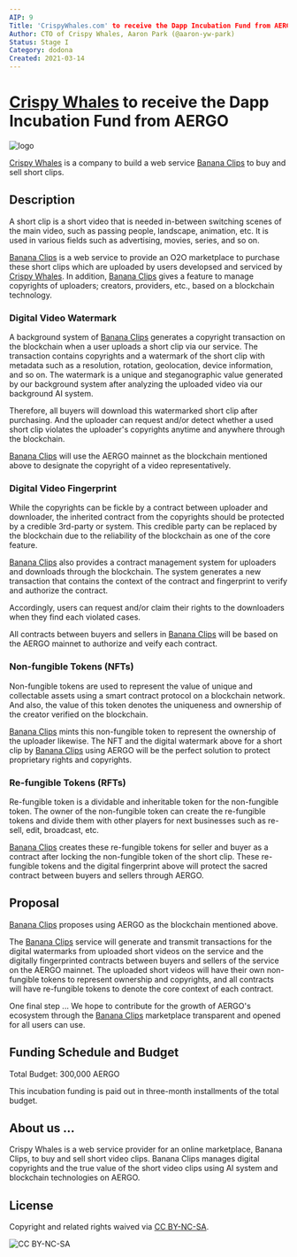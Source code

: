 ```yaml
---
AIP: 9
Title: 'CrispyWhales.com' to receive the Dapp Incubation Fund from AERGO
Author: CTO of Crispy Whales, Aaron Park (@aaron-yw-park)
Status: Stage I
Category: dodona
Created: 2021-03-14
---
```


# [Crispy Whales](https://crispywhales.com) to receive the Dapp Incubation Fund from AERGO
![logo](https://irp-cdn.multiscreensite.com/cd1f739b/dms3rep/multi/white_logo_color_background.jpg)

[Crispy Whales](https://crispywhales.com) is a company to build a web service [Banana Clips](https://bananaclips.net) to buy and sell short clips.

## Description
A short clip is a short video that is needed in-between switching scenes of the main video, such as passing people, landscape, animation, etc. It is used in various fields such as advertising, movies, series, and so on.

[Banana Clips](https://bananaclips.net) is a web service to provide an O2O marketplace to purchase these short clips which are uploaded by users developsed and serviced by [Crispy Whales](https://crispywhales.com). In addition, [Banana Clips](https://bananaclips.net) gives a feature to manage copyrights of uploaders; creators, providers, etc., based on a blockchain technology.

### Digital Video Watermark
A background system of [Banana Clips](https://bananaclips.net) generates a copyright transaction on the blockchain when a user uploads a short clip via our service. The transaction contains copyrights and a watermark of the short clip with metadata such as a resolution, rotation, geolocation, device information, and so on. The watermark is a unique and steganographic value generated by our background system after analyzing the uploaded video via our background AI system.

Therefore, all buyers will download this watermarked short clip after purchasing. And the uploader can request and/or detect whether a used short clip violates the uploader's copyrights anytime and anywhere through the blockchain.

[Banana Clips](https://bananaclips.net) will use the AERGO mainnet as the blockchain mentioned above to designate the copyright of a video representatively.

### Digital Video Fingerprint
While the copyrights can be fickle by a contract between uploader and downloader, the inherited contract from the copyrights should be protected by a credible 3rd-party or system. This credible party can be replaced by the blockchain due to the reliability of the blockchain as one of the core feature.

[Banana Clips](https://bananaclips.net) also provides a contract management system for uploaders and downloads through the blockchain. The system generates a new transaction that contains the context of the contract and fingerprint to verify and authorize the contract.

Accordingly, users can request and/or claim their rights to the downloaders when they find each violated cases.

All contracts between buyers and sellers in [Banana Clips](https://bananaclips.net) will be based on the AERGO mainnet to authorize and veify each contract.

### Non-fungible Tokens (NFTs)
Non-fungible tokens are used to represent the value of unique and collectable assets using a smart contract protocol on a blockchain network. And also, the value of this token denotes the uniqueness and ownership of the creator verified on the blockchain.

[Banana Clips](https://bananaclips.net) mints this non-fungible token to represent the ownership of the uploader likewise. The NFT and the digital watermark above for a short clip by [Banana Clips](https://bananaclips.net) using AERGO will be the perfect solution to protect proprietary rights and copyrights.

### Re-fungible Tokens (RFTs)
Re-fungible token is a dividable and inheritable token for the non-fungible token. The owner of the non-fungible token can create the re-fungible tokens and divide them with other players for next businesses such as re-sell, edit, broadcast, etc.

[Banana Clips](https://bananaclips.net) creates these re-fungible tokens for seller and buyer as a contract after locking the non-fungible token of the short clip. These re-fungible tokens and the digital fingerprint above will protect the sacred contract between buyers and sellers through AERGO.

## Proposal
[Banana Clips](https://bananaclips.net) proposes using AERGO as the blockchain mentioned above.

The [Banana Clips](https://bananaclips.net) service will generate and transmit transactions for the digital watermarks from uploaded short videos on the service and the digitally fingerprinted contracts between buyers and sellers of the service on the AERGO mainnet. The uploaded short videos will have their own non-fungible tokens to represent ownership and copyrights, and all contracts will have re-fungible tokens to denote the core context of each contract.

One final step ... We hope to contribute for the growth of AERGO's ecosystem through the [Banana Clips](https://bananaclips.net) marketplace transparent and opened for all users can use.

## Funding Schedule and Budget

Total Budget: 300,000 AERGO

This incubation funding is paid out in three-month installments of the total budget.

## About us ...

Crispy Whales is a web service provider for an online marketplace, Banana Clips, to buy and sell short video clips. Banana Clips manages digital copyrights and the true value of the short video clips using AI system and blockchain technologies on AERGO.

## License
Copyright and related rights waived via [CC BY-NC-SA](https://creativecommons.org/licenses/by-nc-sa/4.0/).

![CC BY-NC-SA](https://i.creativecommons.org/l/by-nc-sa/4.0/88x31.png)
